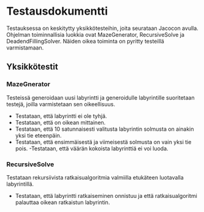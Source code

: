 # Testausdokumentti
Testauksessa on keskitytty yksikkötesteihin, joita seurataan Jacocon avulla. Ohjelman toiminnallisia luokkia ovat MazeGenerator, RecursiveSolve ja DeadendFillingSolver. Näiden oikea toiminta on pyritty testeillä varmistamaan.

## Yksikkötestit

### MazeGnerator
Testeissä generoidaan uusi labyrintti ja generoidulle labyrintille suoritetaan testejä, joilla varmistetaan sen oikeellisuus.
- Testataan, että labyrintti ei ole tyhjä.
- Testataan, että on oikean mittainen.
- Testataan, että 10 satunnaisesti valitusta labyrintin solmusta on ainakin yksi tie eteenpäin.
- Testataan, että ensimmäisestä ja viimeisestä solmusta on vain yksi tie pois.
-Testataan, että väärän kokoista labyrinttiä ei voi luoda.


### RecursiveSolve
Testataan rekursiivista ratkaisualgoritmia valmiilla etukäteen luotavalla labyrintillä.
- Testataan, että labyrintti ratkaiseminen onnistuu ja että ratkaisualgoritmi palauttaa oikean ratkaistun labyrintin.


